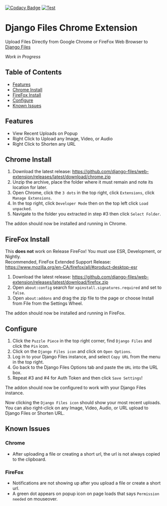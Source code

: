 [![Codacy Badge](https://app.codacy.com/project/badge/Grade/7842944ada6b4c7ebb4f9dc83ed6a654)](https://app.codacy.com/gh/django-files/web-extension/dashboard?utm_source=gh&utm_medium=referral&utm_content=&utm_campaign=Badge_grade)
[![Test](https://github.com/django-files/web-extension/actions/workflows/test.yaml/badge.svg)](https://github.com/django-files/web-extension/actions/workflows/test.yaml)
# Django Files Chrome Extension

Upload Files Directly from Google Chrome or FireFox Web Browser to [Django Files](https://github.com/django-files/django-files)

_Work in Progress_

## Table of Contents

*   [Features](#features)
*   [Chrome Install](#chrome-install)
*   [FireFox Install](#firefox-install)
*   [Configure](#configure)
*   [Known Issues](#known-issues)

## Features

-   View Recent Uploads on Popup
-   Right Click to Upload any Image, Video, or Audio
-   Right Click to Shorten any URL

## Chrome Install

1.  Download the latest release: https://github.com/django-files/web-extension/releases/latest/download/chrome.zip
1.  Unzip the archive, place the folder where it must remain and note its location for later.
1.  Open Chrome, click the `3 dots` in the top right, click `Extensions`, click `Manage Extensions`.
1.  In the top right, click `Developer Mode` then on the top left click `Load unpacked`.
1.  Navigate to the folder you extracted in step #3 then click `Select Folder`.

The addon should now be installed and running in Chrome. 

## FireFox Install

This **does not** work on Release FireFox! You must use ESR, Development, or Nightly.  
Recommended, FireFox Extended Support Release: https://www.mozilla.org/en-CA/firefox/all/#product-desktop-esr  

1.  Download the latest release: https://github.com/django-files/web-extension/releases/latest/download/firefox.zip
1.  Open `about:config` search for `xpinstall.signatures.required` and set to `false`.
1.  Open `about:addons` and drag the zip file to the page or choose Install from File from the Settings Wheel.

The addon should now be installed and running in FireFox.


## Configure

1.  Click the `Puzzle Piece` in the top right corner, find `Django Files` and click the `Pin` icon.
1.  Click on the `Django Files icon` and click on `Open Options`.
1.  Log in to your Django Files instance, and select `Copy URL` from the menu in the top right.
1.  Go back to the Django Files Options tab and paste the `URL` into the URL box.
1.  Repeat #3 and #4 for Auth Token and then click `Save Settings`!

The addon should now be configured to work with your Django Files instance.

Now clicking the `Django Files icon` should show your most recent uploads.  
You can also right-click on any Image, Video, Audio, or URL upload to Django Files or Shorten URL.  

## Known Issues

### Chrome

-   After uploading a file or creating a short url, the url is not always copied to the clipboard.

### FireFox

-   Notifications are not showing up after you upload a file or create a short url.
-   A green dot appears on popup icon on page loads that says `Permission needed` on mouseover.
